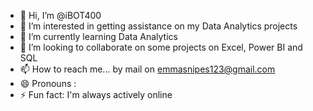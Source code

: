 - 👋 Hi, I’m @iBOT400
- 👀 I’m interested in getting assistance on my Data Analytics projects
- 🌱 I’m currently learning Data Analytics
- 💞️ I’m looking to collaborate on some projects on Excel, Power BI and SQL
- 📫 How to reach me... by mail on emmasnipes123@gmail.com 
- 😄 Pronouns : 
- ⚡ Fun fact: I'm always actively online

<!---
iBOT400/iBOT400 is a ✨ special ✨ repository because its `README.md` (this file) appears on your GitHub profile.
You can click the Preview link to take a look at your changes.
--->
